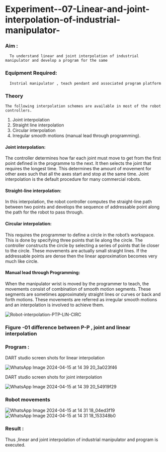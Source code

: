 # Experiment--07-Linear-and-joint-interpolation-of-industrial-manipulator-

### Aim :
      To understand linear and joint interpolation of industrial manipulator and develop a program for the same 
      
### Equipment Required: 
      Instrial manipulator , teach pendant and associated program platform 
      
### Theory 
    The following interpolation schemes are available in most of the robot controllers.
1. Joint interpolation
2. Straight line interpolation
3. Circular interpolation
4. Irregular smooth motions (manual lead through programming).
#### Joint interpolation: 
The controller determines how far each joint must move to get from the first point defined in the programme to the next. It then selects the joint that
requires the longest time. This determines the amount of movement for other axes such that all the axes start and stop at the same time. Joint interpolation is the default procedure for many commercial robots.

#### Straight-line interpolation: 
In this interpolation, the robot controller computes the straight-line path between two points and develops the sequence of addressable point along the path for the robot to pass through.

#### Circular interpolation: 
This requires the programmer to define a circle in the
robot’s workspace. This is done by specifying three points that lie along the circle. The controller constructs the circle by selecting a series of points that lie closer to the circle. These movements are actually small straight lines. If the addressable points are dense then the linear approximation becomes very much like circle.


#### Manual lead through Programming: 
When the manipulator wrist is moved by the programmer to teach, the movements consist of combination of smooth motion segments. These segments are sometimes approximately straight lines or curves or back and forth motions. These movements are referred as irregular smooth motions and an interpolation is involved to achieve them.




![Robot-interpolation-PTP-LIN-CIRC](https://user-images.githubusercontent.com/36288975/201615171-d0886aaa-8220-4b0c-8a1d-3d8a5c69c76a.png)

### Figure -01 difference between P-P , joint and linear interpolation 


### Program : 
DART studio screen shots for linear interpolation 


![WhatsApp Image 2024-04-15 at 14 39 20_3a023f46](https://github.com/KesavDeepak/Experiment--07-Linear-and-joint-interpolation-of-industrial-manipulator-/assets/139336019/87d9b277-4ce1-450d-bc46-0e404a55fdab)







DART studio screen shots for joint interpolation 

![WhatsApp Image 2024-04-15 at 14 39 20_54919f29](https://github.com/KesavDeepak/Experiment--07-Linear-and-joint-interpolation-of-industrial-manipulator-/assets/139336019/c9d8effe-95cd-420c-b559-0c842e598a85)







### Robot movements 

![WhatsApp Image 2024-04-15 at 14 31 18_04ed3f19](https://github.com/KesavDeepak/Experiment--07-Linear-and-joint-interpolation-of-industrial-manipulator-/assets/139336019/1126f7b3-5693-4eca-9c49-68104b73a26c)
![WhatsApp Image 2024-04-15 at 14 31 18_153348b0](https://github.com/KesavDeepak/Experiment--07-Linear-and-joint-interpolation-of-industrial-manipulator-/assets/139336019/412c5d26-01b0-4833-b115-e37f8288225f)

### Result :
Thus ,linear and joint interpolation of industrial manipulator and program is executed.
